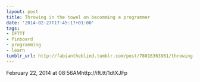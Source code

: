 ```yaml
---
layout: post
title: Throwing in the towel on becomming a programmer
date: '2014-02-27T17:45:17+01:00'
tags:
- IFTTT
- Pinboard
- programming
- learn
tumblr_url: http://fabiantheblind.tumblr.com/post/78016363961/throwing-in-the-towel-on-becomming-a-programmer
---
```

February 22, 2014 at 08:56AMhttp://ift.tt/1dtXJFp
